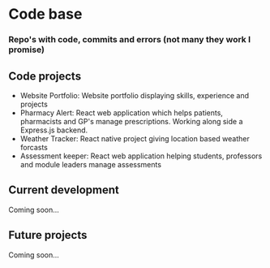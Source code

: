 # Code base

### Repo's with code, commits and errors (not many they work I promise)

## Code projects

- Website Portfolio: Website portfolio displaying skills, experience and projects
- Pharmacy Alert: React web application which helps patients, pharmacists and GP's manage prescriptions. Working along side a Express.js backend. 
- Weather Tracker: React native project giving location based weather forcasts
- Assessment keeper: React web application helping students, professors and module leaders manage assessments

## Current development 

Coming soon...

## Future projects

Coming soon...
